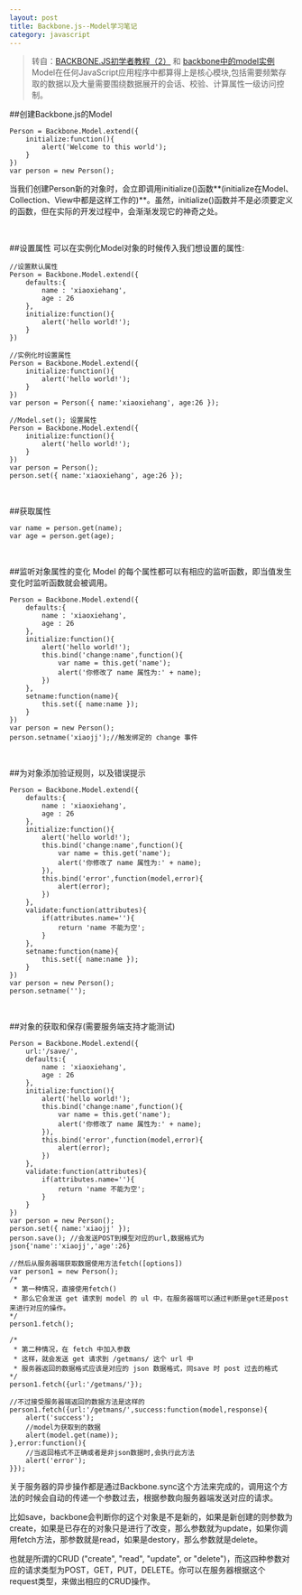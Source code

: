 ```yaml
---
layout: post
title: Backbone.js--Model学习笔记
category: javascript
---
```


>转自：[BACKBONE.JS初学者教程（2）](http://lison.sinaapp.com/?p=213) 和 [backbone中的model实例](http://www.the5fire.com/3-backbone-model.html)
Model在任何JavaScript应用程序中都算得上是核心模块,包括需要频繁存取的数据以及大量需要围绕数据展开的会话、校验、计算属性一级访问控制。

##创建Backbone.js的Model

    Person = Backbone.Model.extend({
        initialize:function(){
            alert('Welcome to this world');
        }
    })
    var person = new Person();

当我们创建Person新的对象时，会立即调用initialize()函数**(initialize在Model、Collection、View中都是这样工作的)**。虽然，initialize()函数并不是必须要定义的函数，但在实际的开发过程中，会渐渐发现它的神奇之处。

&nbsp;

##设置属性
可以在实例化Model对象的时候传入我们想设置的属性:
    
    //设置默认属性
    Person = Backbone.Model.extend({
        defaults:{
            name : 'xiaoxiehang',
            age : 26
        },
        initialize:function(){
            alert('hello world!');
        }
    })

    //实例化时设置属性
    Person = Backbone.Model.extend({
        initialize:function(){
            alert('hello world!');
        }
    })
    var person = Person({ name:'xiaoxiehang', age:26 });

    //Model.set(); 设置属性
    Person = Backbone.Model.extend({
        initialize:function(){
            alert('hello world!');
        }
    })
    var person = Person();
    person.set({ name:'xiaoxiehang', age:26 });

&nbsp;

##获取属性

    var name = person.get(name);
    var age = person.get(age);

&nbsp;

##监听对象属性的变化
Model 的每个属性都可以有相应的监听函数，即当值发生变化时监听函数就会被调用。

    Person = Backbone.Model.extend({
        defaults:{
            name : 'xiaoxiehang',
            age : 26
        },
        initialize:function(){
            alert('hello world!');
            this.bind('change:name',function(){
                var name = this.get('name');
                alert('你修改了 name 属性为:' + name);
            })
        },
        setname:function(name){
            this.set({ name:name });
        }
    })
    var person = new Person();
    person.setname('xiaojj');//触发绑定的 change 事件

&nbsp;

##为对象添加验证规则，以及错误提示

    Person = Backbone.Model.extend({
        defaults:{
            name : 'xiaoxiehang',
            age : 26
        },
        initialize:function(){
            alert('hello world!');
            this.bind('change:name',function(){
                var name = this.get('name');
                alert('你修改了 name 属性为:' + name);
            }),
            this.bind('error',function(model,error){
                alert(error);
            })
        },
        validate:function(attributes){
            if(attributes.name=''){
                return 'name 不能为空';
            }
        },
        setname:function(name){
            this.set({ name:name });
        }
    })
    var person = new Person();
    person.setname('');

&nbsp;

##对象的获取和保存(需要服务端支持才能测试)

    Person = Backbone.Model.extend({
        url:'/save/',
        defaults:{
            name : 'xiaoxiehang',
            age : 26
        },
        initialize:function(){
            alert('hello world!');
            this.bind('change:name',function(){
                var name = this.get('name');
                alert('你修改了 name 属性为:' + name);
            }),
            this.bind('error',function(model,error){
                alert(error);
            })
        },
        validate:function(attributes){
            if(attributes.name=''){
                return 'name 不能为空';
            }
        }
    })
    var person = new Person();
    person.set({ name:'xiaojj' });
    person.save(); //会发送POST到模型对应的url,数据格式为json{'name':'xiaojj','age':26}

    //然后从服务器端获取数据使用方法fetch([options])
    var person1 = new Person();
    /*
     * 第一种情况，直接使用fetch()
     * 那么它会发送 get 请求到 model 的 ul 中，在服务器端可以通过判断是get还是post来进行对应的操作。
    */
    person1.fetch();

    /*
     * 第二种情况，在 fetch 中加入参数
     * 这样，就会发送 get 请求到 /getmans/ 这个 url 中
     * 服务器返回的数据格式应该是对应的 json 数据格式，同save 时 post 过去的格式
    */
    person1.fetch({url:'/getmans/'});

    //不过接受服务器端返回的数据方法是这样的
    person1.fetch({url:'/getmans/',success:function(model,response){
        alert('success');
        //model为获取到的数据
        alert(model.get(name));
    },error:function(){
        //当返回格式不正确或者是非json数据时,会执行此方法
        alert('error');
    }});

关于服务器的异步操作都是通过Backbone.sync这个方法来完成的，调用这个方法的时候会自动的传递一个参数过去，根据参数向服务器端发送对应的请求。

比如save，backbone会判断你的这个对象是不是新的，如果是新创建的则参数为create，如果是已存在的对象只是进行了改变，那么参数就为update，如果你调用fetch方法，那参数就是read，如果是destory，那么参数就是delete。

也就是所谓的CRUD ("create", "read", "update", or "delete")，而这四种参数对应的请求类型为POST，GET，PUT，DELETE。你可以在服务器根据这个request类型，来做出相应的CRUD操作。